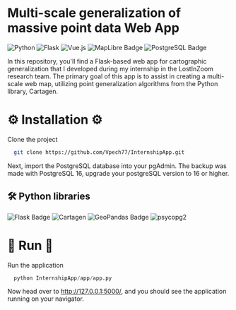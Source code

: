 # Multi-scale generalization of massive point data Web App

![Python](https://img.shields.io/badge/python-3670A0?style=for-the-badge&logo=python&logoColor=ffdd54)
![Flask](https://img.shields.io/badge/flask-%23000.svg?style=for-the-badge&logo=flask&logoColor=white)
![Vue.js](https://img.shields.io/badge/vuejs-%2335495e.svg?style=for-the-badge&logo=vuedotjs&logoColor=%234FC08D)
![MapLibre Badge](https://img.shields.io/badge/MapLibre-396CB2?logo=maplibre&logoColor=fff&style=for-the-badge)
![PostgreSQL Badge](https://img.shields.io/badge/PostgreSQL-4169E1?logo=postgresql&logoColor=fff&style=for-the-badge)

In this repository, you'll find a Flask-based web app for cartographic generalization that I developed during my internship in the LostInZoom research team. The primary goal of this app is to assist in creating a multi-scale web map, utilizing point generalization algorithms from the Python library, Cartagen.

# ⚙️ Installation ⚙️

Clone the project

```bash
  git clone https://github.com/Vpech77/InternshipApp.git
```

Next, import the PostgreSQL database into your pgAdmin.
The backup was made with PostgreSQL 16, upgrade your postgreSQL version to 16 or higher.

## 🛠 Python libraries

![Flask Badge](https://img.shields.io/badge/Flask-v2.2.5-0bacda?logo=flask&logoColor=fff&style=plastic)
![Cartagen](https://img.shields.io/badge/Cartagen-v1.0.0-blue?logo=python&logoColor=white&style=plastic)
![GeoPandas Badge](https://img.shields.io/badge/GeoPandas-v0.14.4-139C5A?logo=geopandas&logoColor=fff&style=plastic)
![psycopg2](https://img.shields.io/badge/psycopg2-v2.9.9-yellow?logo=python&logoColor=white&style=plastic)


# 🚀 Run 🚀

Run the application 

```python
  python InternshipApp/app/app.py
```

Now head over to http://127.0.0.1:5000/, and you should see the application running on your navigator.



